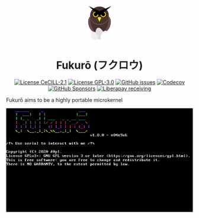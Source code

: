 <div align="center">
<img src=".github/logo.svg" height="96" />

# Fukurō (フクロウ)

[![License CeCILL-2.1](https://img.shields.io/github/license/d0p1s4m4/Fukuro?logo=data:image/svg+xml;base64,PD94bWwgdmVyc2lvbj0iMS4wIiBlbmNvZGluZz0iVVRGLTgiPz4NCjxzdmcgeG1sbnM9Imh0dHA6Ly93d3cudzMub3JnLzIwMDAvc3ZnIiB2aWV3Qm94PSIwIDAgOTgwIDk4MCI+PGNpcmNsZSBjeD0iNDkwIiBjeT0iNDkwIiByPSI0NDAiIGZpbGw9Im5vbmUiIHN0cm9rZT0iIzAwMCIgc3Ryb2tlLXdpZHRoPSIxMDAiLz48cGF0aCBkPSJNMjE5LDQyOEgzNTBhMTUwLDE1MCAwIDEgMSAwLDEyNUgyMTlhMjc1LDI3NSAwIDEgMCAwLTEyNXoiLz4NCjwvc3ZnPg==&style=flat-square)](./LICENSE)
[![License GPL-3.0](https://img.shields.io/badge/license-GPL--3.0-orange?style=flat-square&logo=gnu)](./LICENSE.GPL3)
[![GitHub issues](https://img.shields.io/github/issues/d0p1s4m4/Fukuro?logo=github&style=flat-square)](https://github.com/d0p1s4m4/Fukuro/issues)
[![Codecov](https://img.shields.io/codecov/c/github/d0p1s4m4/Fukuro?logo=codecov&style=flat-square)](https://codecov.io/gh/d0p1s4m4/Fukuro/)
[![GitHub Sponsors](https://img.shields.io/github/sponsors/d0p1s4m4?style=flat-square&logo=githubsponsors)](https://github.com/sponsors/d0p1s4m4/)
[![Liberapay receiving](https://img.shields.io/liberapay/receives/d0p1?logo=liberapay&style=flat-square)](https://liberapay.com/d0p1)


</div>

Fukurō aims to be a highly portable microkernel

<div align="center">

![fukuro i686](.github/screen/fukuro_vbox.png)

</div>
